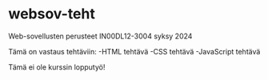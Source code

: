 # websov-teht
Web-sovellusten perusteet IN00DL12-3004 syksy 2024

Tämä on vastaus tehtäviin: 
-HTML tehtävä
-CSS tehtävä
-JavaScript tehtävä

Tämä ei ole kurssin lopputyö!

